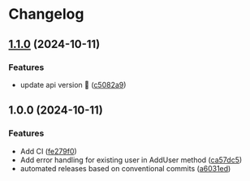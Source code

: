 # Changelog

## [1.1.0](https://github.com/karokojnr/MailBeacon/compare/v1.0.0...v1.1.0) (2024-10-11)


### Features

* update api version :rocket: ([c5082a9](https://github.com/karokojnr/MailBeacon/commit/c5082a9a35b597517b7da6929b0d94e2485a2ee9))

## 1.0.0 (2024-10-11)


### Features

* Add CI ([fe279f0](https://github.com/karokojnr/MailBeacon/commit/fe279f01f59e8f3faaff3b083f01ca1e17ad9724))
* Add error handling for existing user in AddUser method ([ca57dc5](https://github.com/karokojnr/MailBeacon/commit/ca57dc58d5dc7cf388632d7f7878ffa0deefd2d7))
* automated releases based on conventional commits ([a6031ed](https://github.com/karokojnr/MailBeacon/commit/a6031edd25ee28cba2efd90bd8e70bbc828360aa))
